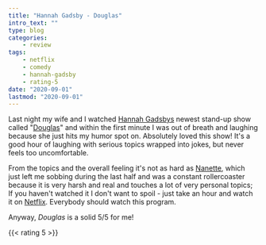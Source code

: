 ```yaml
---
title: "Hannah Gadsby - Douglas"
intro_text: ""
type: blog
categories:
    - review
tags:
    - netflix
    - comedy
    - hannah-gadsby
    - rating-5
date: "2020-09-01"
lastmod: "2020-09-01"
---
```


Last night my wife and I watched [Hannah Gadsbys](https://en.wikipedia.org/wiki/Hannah_Gadsby "Hannah Gadsby on Wikipedia") newest stand-up show called "[Douglas](https://www.netflix.com/de-en/title/81054700 "Watch Douglas on Netflix")" and within the first minute I was out of breath and laughing because she just hits my humor spot on. Absolutely loved this show! It's a good hour of laughing with serious topics wrapped into jokes, but never feels too uncomfortable.

From the topics and the overall feeling it's not as hard as [Nanette](https://www.netflix.com/de-en/title/80233611 "Watch Nanette on Netflix"), which just left me sobbing during the last half and was a constant rollercoaster because it is very harsh and real and touches a lot of very personal topics; If you haven't watched it I don't want to spoil - just take an hour and watch it on [Netflix](https://www.netflix.com/de-en/title/80233611 "Watch Nanette on Netflix"). Everybody should watch this program.

Anyway, _Douglas_ is a solid 5/5 for me!

{{< rating 5 >}}